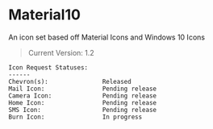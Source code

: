 # Material10
An icon set based off Material Icons and Windows 10 Icons

> Current Version: 1.2

```
Icon Request Statuses:
------
Chevron(s):               Released
Mail Icon:                Pending release
Camera Icon:              Pending release
Home Icon:                Pending release
SMS Icon:                 Pending release
Burn Icon:                In progress
```
